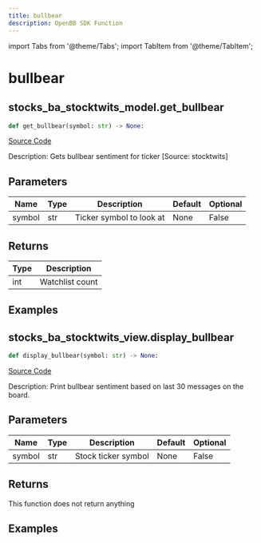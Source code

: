 ```yaml
---
title: bullbear
description: OpenBB SDK Function
---
```


import Tabs from '@theme/Tabs';
import TabItem from '@theme/TabItem';

# bullbear

<Tabs>
<TabItem value="model" label="Model" default>

## stocks_ba_stocktwits_model.get_bullbear

```python title='openbb_terminal/common/behavioural_analysis/stocktwits_model.py'
def get_bullbear(symbol: str) -> None:
```
[Source Code](https://github.com/OpenBB-finance/OpenBBTerminal/tree/main/openbb_terminal/common/behavioural_analysis/stocktwits_model.py#L16)

Description: Gets bullbear sentiment for ticker [Source: stocktwits]

## Parameters

| Name | Type | Description | Default | Optional |
| ---- | ---- | ----------- | ------- | -------- |
| symbol | str | Ticker symbol to look at | None | False |

## Returns

| Type | Description |
| ---- | ----------- |
| int | Watchlist count |

## Examples



</TabItem>
<TabItem value="view" label="View">

## stocks_ba_stocktwits_view.display_bullbear

```python title='openbb_terminal/common/behavioural_analysis/stocktwits_view.py'
def display_bullbear(symbol: str) -> None:
```
[Source Code](https://github.com/OpenBB-finance/OpenBBTerminal/tree/main/openbb_terminal/common/behavioural_analysis/stocktwits_view.py#L15)

Description: Print bullbear sentiment based on last 30 messages on the board.

## Parameters

| Name | Type | Description | Default | Optional |
| ---- | ---- | ----------- | ------- | -------- |
| symbol | str | Stock ticker symbol | None | False |

## Returns

This function does not return anything

## Examples



</TabItem>
</Tabs>